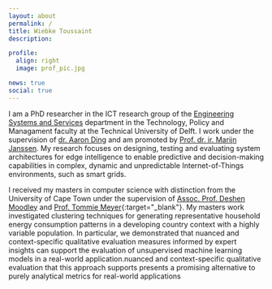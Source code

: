 ```yaml
---
layout: about
permalink: /
title: Wiebke Toussaint
description: 

profile:
  align: right
  image: prof_pic.jpg

news: true
social: true
---
```


I am a PhD researcher in the ICT research group of the 
<a href="https://www.tudelft.nl/en/tpm/about-the-faculty/departments/engineering-systems-and-services/" target="_blank">Engineering Systems and Services</a> department in the Technology, Policy and Managament faculty at the Technical University of Delft. I work under the supervision of <a href="http://homepage.tudelft.nl/8e79t/index.html" target="_blank">dr. Aaron Ding</a> and am promoted by <a href="https://www.tudelft.nl/tbm/over-de-faculteit/afdelingen/engineering-systems-and-services/people/full-professors/profdrir-mfwha-marijn-janssen/" target="_blank">Prof. dr. ir. Marijn Janssen</a>. My research focuses on designing, testing and evaluating system architectures for edge intelligence to enable predictive and decision-making capabilities in complex, dynamic and unpredictable Internet-of-Things environments, such as smart grids.

I received my masters in computer science with distinction from the University of Cape Town under the supervision of 
<a href="https://people.cs.uct.ac.za/~deshen/" target="_blank">Assoc. Prof. Deshen Moodley</a> and [Prof. Tommie Meyer](https://people.cs.uct.ac.za/~tmeyer/prof-biography.html){:target="\_blank"}. My masters work investigated clustering techniques for generating representative household energy consumption patterns in a developing country context with a highly variable population. In particular, we demonstrated that nuanced and context-specific qualitative evaluation measures informed by expert insights can support the evaluation of unsupervised machine learning models in a real-world application.nuanced and context-specific qualitative evaluation that this
approach supports presents a promising alternative to purely analytical
metrics for real-world applications
